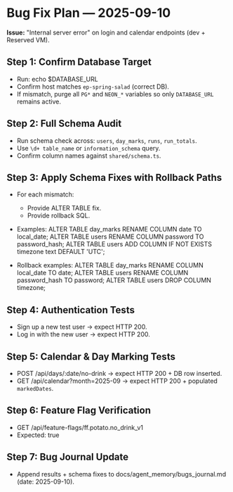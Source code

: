 # Bug Fix Plan — 2025-09-10
**Issue:** "Internal server error" on login and calendar endpoints (dev + Reserved VM).

## Step 1: Confirm Database Target
- Run: echo $DATABASE_URL
- Confirm host matches `ep-spring-salad` (correct DB).
- If mismatch, purge all `PG*` and `NEON_*` variables so only `DATABASE_URL` remains active.

## Step 2: Full Schema Audit
- Run schema check across: `users`, `day_marks`, `runs`, `run_totals`.
- Use `\d+ table_name` or `information_schema` query.
- Confirm column names against `shared/schema.ts`.

## Step 3: Apply Schema Fixes with Rollback Paths
- For each mismatch:
  - Provide ALTER TABLE fix.
  - Provide rollback SQL.
- Examples:
  ALTER TABLE day_marks RENAME COLUMN date TO local_date;
  ALTER TABLE users RENAME COLUMN password TO password_hash;
  ALTER TABLE users ADD COLUMN IF NOT EXISTS timezone text DEFAULT 'UTC';

- Rollback examples:
  ALTER TABLE day_marks RENAME COLUMN local_date TO date;
  ALTER TABLE users RENAME COLUMN password_hash TO password;
  ALTER TABLE users DROP COLUMN timezone;

## Step 4: Authentication Tests
- Sign up a new test user → expect HTTP 200.
- Log in with the new user → expect HTTP 200.

## Step 5: Calendar & Day Marking Tests
- POST /api/days/:date/no-drink → expect HTTP 200 + DB row inserted.
- GET /api/calendar?month=2025-09 → expect HTTP 200 + populated `markedDates`.

## Step 6: Feature Flag Verification
- GET /api/feature-flags/ff.potato.no_drink_v1
- Expected: true

## Step 7: Bug Journal Update
- Append results + schema fixes to docs/agent_memory/bugs_journal.md (date: 2025-09-10).